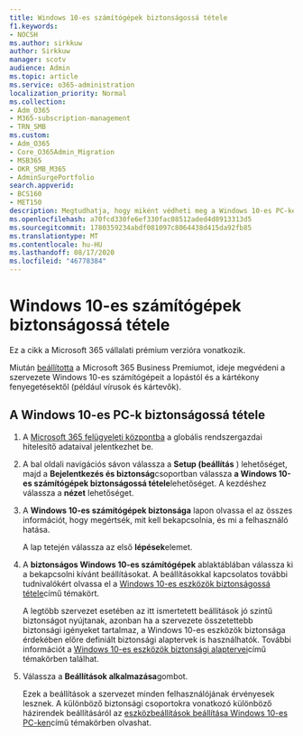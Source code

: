 ```yaml
---
title: Windows 10-es számítógépek biztonságossá tétele
f1.keywords:
- NOCSH
ms.author: sirkkuw
author: Sirkkuw
manager: scotv
audience: Admin
ms.topic: article
ms.service: o365-administration
localization_priority: Normal
ms.collection:
- Adm_O365
- M365-subscription-management
- TRN_SMB
ms.custom:
- Adm_O365
- Core_O365Admin_Migration
- MSB365
- OKR_SMB_M365
- AdminSurgePortfolio
search.appverid:
- BCS160
- MET150
description: Megtudhatja, hogy miként védheti meg a Windows 10-es PC-ket a Microsoft 365 vállalati prémium verzió beállítása után.
ms.openlocfilehash: a70fcd330fe6ef330fac08512aded4d8913313d5
ms.sourcegitcommit: 1780359234abdf081097c8064438d415da92fb85
ms.translationtype: MT
ms.contentlocale: hu-HU
ms.lasthandoff: 08/17/2020
ms.locfileid: "46778384"
---
```

# <a name="secure-windows-10-computers"></a>Windows 10-es számítógépek biztonságossá tétele

Ez a cikk a Microsoft 365 vállalati prémium verzióra vonatkozik.

Miután [beállította](set-up.md) a Microsoft 365 Business Premiumot, ideje megvédeni a szervezete Windows 10-es számítógépeit a lopástól és a kártékony fenyegetésektől (például vírusok és kártevők).

## <a name="to-secure-your-windows-10-pcs"></a>A Windows 10-es PC-k biztonságossá tétele

1. A [Microsoft 365 felügyeleti központba](https://admin.microsoft.com) a globális rendszergazdai hitelesítő adataival jelentkezhet be. 
2. A bal oldali navigációs sávon válassza a **Setup (beállítás** ) lehetőséget, majd a **Bejelentkezés és biztonság**csoportban válassza **a Windows 10-es számítógépek biztonságossá tétele**lehetőséget. A kezdéshez válassza a **nézet** lehetőséget.
3. A **Windows 10-es számítógépek biztonsága** lapon olvassa el az összes információt, hogy megértsék, mit kell bekapcsolnia, és mi a felhasználó hatása.

    A lap tetején válassza az első **lépések**elemet.

4. A **biztonságos Windows 10-es számítógépek** ablaktáblában válassza ki a bekapcsolni kívánt beállításokat. A beállításokkal kapcsolatos további tudnivalókért olvassa el a [Windows 10-es eszközök biztonságossá tétele](secure-windows-10-devices.md)című témakört. 
    
    A legtöbb szervezet esetében az itt ismertetett beállítások jó szintű biztonságot nyújtanak, azonban ha a szervezete összetettebb biztonsági igényeket tartalmaz, a Windows 10-es eszközök biztonsága érdekében előre definiált biztonsági alaptervek is használhatók. További információt a [Windows 10-es eszközök biztonsági alaptervei](https://docs.microsoft.com/mem/intune/protect/security-baselines)című témakörben találhat.   

1. Válassza a **Beállítások alkalmazása**gombot.

    Ezek a beállítások a szervezet minden felhasználójának érvényesek lesznek. A különböző biztonsági csoportokra vonatkozó különböző házirendek beállításáról az [eszközbeállítások beállítása Windows 10-es PC-ken](protection-settings-for-windows-10-pcs.md)című témakörben olvashat.